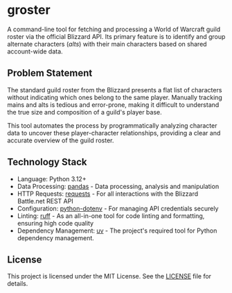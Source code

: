 # groster

A command-line tool for fetching and processing a World of Warcraft guild roster via the official Blizzard API. Its primary feature is to identify and group alternate characters (_alts_) with their main characters based on shared account-wide data.

## Problem Statement

The standard guild roster from the Blizzard presents a flat list of characters without indicating which ones belong to the same player. Manually tracking mains and alts is tedious and error-prone, making it difficult to understand the true size and composition of a guild's player base.

This tool automates the process by programmatically analyzing character data to uncover these player-character relationships, providing a clear and accurate overview of the guild roster.

## Technology Stack

- Language: Python 3.12+
- Data Processing: [pandas](https://pandas.pydata.org) - Data processing, analysis and manipulation
- HTTP Requests: [requests](https://requests.readthedocs.io/en/latest/) - For all interactions with the Blizzard Battle.net REST API
- Configuration: [python-dotenv](https://pypi.org/project/python-dotenv/) - For managing API credentials securely
- Linting: [ruff](https://docs.astral.sh/ruff/) - As an all-in-one tool for code linting and formatting, ensuring high code quality
- Dependency Management: [uv](https://docs.astral.sh/uv/) - The project's required tool for Python dependency management.


## License

This project is licensed under the MIT License. See the [LICENSE](./LICENSE) file for details.
